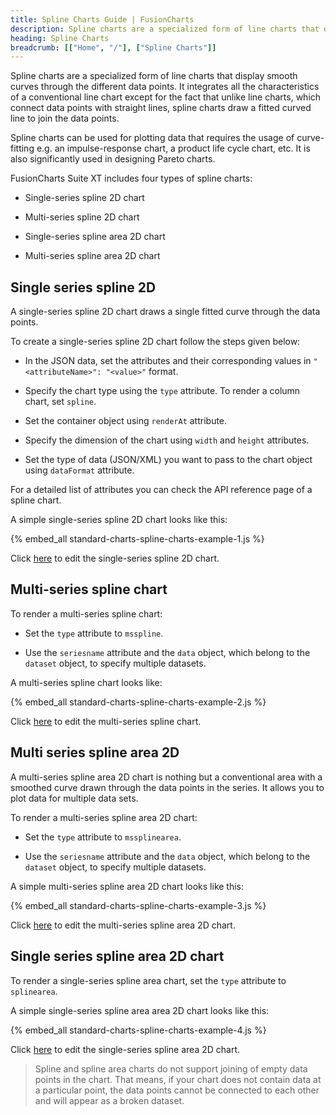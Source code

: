 ```yaml
---
title: Spline Charts Guide | FusionCharts
description: Spline charts are a specialized form of line charts that display smooth curves through the different data points.
heading: Spline Charts
breadcrumb: [["Home", "/"], ["Spline Charts"]]
---
```


Spline charts are a specialized form of line charts that display smooth curves through the different data points. It integrates all the characteristics of a conventional line chart except for the fact that unlike line charts, which connect data points with straight lines, spline charts draw a fitted curved line to join the data points.

Spline charts can be used for plotting data that requires the usage of curve-fitting e.g. an impulse-response chart, a product life cycle chart, etc. It is also significantly used in designing Pareto charts.

FusionCharts Suite XT includes four types of spline charts:

* Single-series spline 2D chart

* Multi-series spline 2D chart

* Single-series spline area 2D chart

* Multi-series spline area 2D chart

## Single series spline 2D

A single-series spline 2D chart draws a single fitted curve through the data points.

To create a single-series spline 2D chart follow the steps given below:

* In the JSON data, set the attributes and their corresponding values in `"<attributeName>": "<value>"` format.

* Specify the chart type using the `type` attribute. To render a column chart, set `spline`.

* Set the container object using `renderAt` attribute.

* Specify the dimension of the chart using `width` and `height` attributes.

* Set the type of data (JSON/XML) you want to pass to the chart object using `dataFormat` attribute.

For a detailed list of attributes you can check the API reference page of a spline chart.

A simple single-series spline 2D chart looks like this:

{% embed_all standard-charts-spline-charts-example-1.js %}

Click [here](http://jsfiddle.net/fusioncharts/9C9pj/) to edit the single-series spline 2D chart.

## Multi-series spline chart

To render a multi-series spline chart:

* Set the `type` attribute to `msspline`.

* Use the `seriesname` attribute and the `data` object, which belong to the `dataset` object, to specify multiple datasets.

A multi-series spline chart looks like:

{% embed_all standard-charts-spline-charts-example-2.js %}

Click [here](http://jsfiddle.net/fusioncharts/tnt27/) to edit the multi-series spline chart.

## Multi series spline area 2D

A multi-series spline area 2D chart is nothing but a conventional area with a smoothed curve drawn through the data points in the series. It allows you to plot data for multiple data sets.

To render a multi-series spline area 2D chart:

* Set the `type` attribute to `mssplinearea`.

* Use the `seriesname` attribute and the `data` object, which belong to the `dataset` object, to specify multiple datasets.

A simple multi-series spline area 2D chart looks like this:

{% embed_all standard-charts-spline-charts-example-3.js %}

Click [here](http://jsfiddle.net/fusioncharts/W9Bn6/) to edit the multi-series spline area 2D chart.

## Single series spline area 2D chart

To render a single-series spline area chart, set the `type` attribute to `splinearea`.

A simple single-series spline area area 2D chart looks like this:

{% embed_all standard-charts-spline-charts-example-4.js %}

Click [here](http://jsfiddle.net/fusioncharts/gwRWL/) to edit the single-series spline area 2D chart.

> Spline and spline area charts do not support joining of empty data points in the chart. That means, if your chart does not contain data at a particular point, the data points cannot be connected to each other and will appear as a broken dataset.